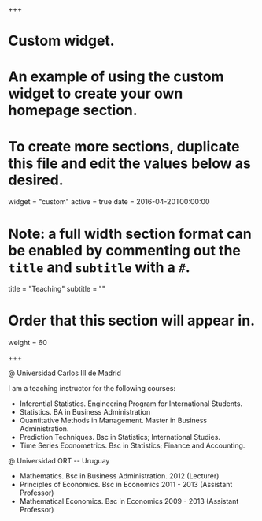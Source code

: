 +++
# Custom widget.
# An example of using the custom widget to create your own homepage section.
# To create more sections, duplicate this file and edit the values below as desired.
widget = "custom"
active = true
date = 2016-04-20T00:00:00

# Note: a full width section format can be enabled by commenting out the `title` and `subtitle` with a `#`.
title = "Teaching"
subtitle = ""

# Order that this section will appear in.
weight = 60

+++

@ Universidad Carlos III de Madrid

I am a teaching instructor for the following courses:

- Inferential Statistics. Engineering Program for International Students.
- Statistics. BA in Business Administration
- Quantitative Methods in Management. Master in Business Administration.
- Prediction Techniques. Bsc in Statistics; International Studies.
- Time Series Econometrics. Bsc in Statistics; Finance and Accounting.


@ Universidad ORT -- Uruguay

- Mathematics. Bsc in Business Administration. 2012 (Lecturer)
- Principles of Economics. Bsc in Economics 2011 - 2013 (Assistant Professor)
- Mathematical Economics. Bsc in Economics 2009 - 2013 (Assistant Professor)


